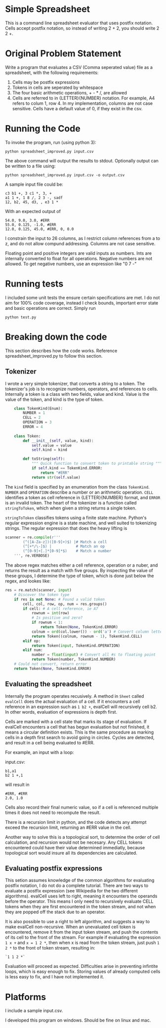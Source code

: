 # Simple Spreadsheet

This is a command line spreadsheet evaluator that uses postfix notation.  Cells accept postfix notation, so instead of writing 2 + 2, you should write 2 2 +.

# Original Problem Statement

Write a program that evaluates a CSV (Comma seperated value) file as a spreadsheet, with the following requirements:
1. Cells may be postfix expressions
2. Tokens in cells are seperated by whitespace
3. The four basic arithmetic operations, + - * /, are allowed
4. Cells are referred to in {LETTER}{NUMBER} notation.  For example, A4 refers to colum 1, row 4.  In my implementation, columns are not case sensitive. Cells have a default value of 0, if they exist in the csv.

# Running the Code
To invoke the program, run (using python 3):

    python spreadsheet_improved.py input.csv
    
The above command will output the results to stdout.  Optionally output can be written to a file using:

    python spreadsheet_improved.py input.csv -o output.csv

A sample input file could be:

    c3 b1 +, 3 c1 *, 3, +
    a1 1 +, 1 8 /, 2 3 -, sadf
    12, b2, 45, d3, , e3 1 *
    
With an expected output of 

    54.0, 9.0, 3.0, #ERR
    55.0, 0.125, -1.0, #ERR
    12.0, 0.125, 45.0, #ERR, 0, 0.0


I constrain the input to 26 columns, as I restrict column references from a to z,
and do not allow compund addressing.  Columns are not case sensitive.

Floating point and positive integers are valid inputs as numbers.  Ints are
internally converted to float for all operations.  Negative numbers are not
allowed.  To get negative numbers, use an expression like "0 7 -"

# Running tests

I included some unit tests the ensure certain specifications are met.  I do not aim for 100% code coverage, instead I check bounds, important error state and basic operations are correct.  Simply run

```
python test.py
```

# Breaking down the code

This section describes how the code works. Reference spreadsheet_improved.py to follow this section.

## Tokenizer

I wrote a very simple tokenizer, that converts a string to a token.  The tokenizer's job is to recognize numbers, operators, and references to cells.  Internally a token is a class with two fields, value and kind.  Value is the value of the token, and kind is the type of token.

```python
    class TokenKind(Enum):
	    NUMBER = 1
	    CELL = 2
	    OPERATION = 3
	    ERROR = 4
    
    class Token:
	    def __init__(self, value, kind):
		    self.value = value
		    self.kind = kind

	    def toString(self):
		    """ Quick function to convert token to printable string """
		    if self.kind == TokenKind.ERROR:
		    	return "#ERR"
		    return str(self.value)
```
            
The `kind` field is specified by an enumeration from the class `TokenKind`.  `NUMBER` and `OPERATION` describe a number or an arithmetic operation.  `CELL` identifies a token as cell reference in {LETTER}{NUMBER} format, and `ERROR` is an invalid token.  The heart of the tokenizer is a function called `stringToToken`, which when given a string returns a single token.

`stringToToken` classifies tokens using a finite state machine.  Python's regular expression engine is a state machine, and well suited to tokenizing strings.  The regular expression that does the heavy lifting is 

```python
scanner = re.compile(r'''
		(^([A-Za-z])([0-9]+)$) |# Match a cell
		(^[+*/\-]$)	|			# Match an op
		(^[0-9]+[.]*[0-9]*$)	# Match a number
	''', re.VERBOSE)
```
    
The above regex matches either a cell reference, operation or a nuber, and returns the result as a match with five groups.  By inspecting the value of these groups, I determine the type of token, which is done just below the regex, and lookes like:

```python
res = re.match(scanner, input)
	# Discover the token type
	if res is not None: # Found a valid token
		cell, col, row, op, num = res.groups()
		if cell: # A cell reference, ie A7
			rownum = int(row)
			# Is positive and zero?
			if rownum < 1:
				return Token(None, TokenKind.ERROR)
			colnum = ord(col.lower()) - ord('a') # Convert column letter to number
			return Token((colnum, rownum - 1), TokenKind.CELL)
		elif op:
			return Token(input, TokenKind.OPERATION)
		elif num:
			number = float(input) # Convert all #s to floating point
			return Token(number, TokenKind.NUMBER)
	# Could not convert, return error
	return Token(None, TokenKind.ERROR)
```

## Evaluating the spreadsheet

Internally the program operates recusively.  A method in `Sheet` called `evalCell` does the actual evaluation of a cell.  If it encounters a cell reference in an expression such as `1 b2 +`, evalCell will recursively cell b2.  In other words, evaluation of expressions is depth first.  

Cells are marked with a cell state that marks its stage of evaluation.  If evalCell encounters a cell that has begun evaluation but not finished, it means a circular definition exists.  This is the same procedure as marking cells in a depth first search to avoid going in circles.  Cycles are detected, and result in a cell being evaluated to #ERR.  

For example, an input with a loop:

input.csv:

    b1,a1
    b2 1 +,1
    
will result in

    #ERR, #ERR
    2.0, 1.0

Cells also record their final numeric value, so if a cell is referenced multiple times it does not need to recompute the result. 

There is a recursion limit in python, and the code detects any attempt exceed the recursion limit, returning an #ERR value in the cell.

Another way to solve this is a topological sort, to determine the order of cell calculation, and recursion would not be necesary. Any CELL tokens encountered could have their value determined immediatly, because topological sort would insure all its dependencies are calculated.

## Evaluating postfix expressions

This setion assumes knowledge of the common algorithms for evaluating postfix notation, I do not do a complete tutorial. There are two ways to evaluate a postfix expression (see Wikipedia for the two different algorithms).  evalCell uses left to right, meaning it encounters the operands before the operator.  This means I only need to recursively evaluate CELL tokens when they are first encountered in the token stream, and not when they are popped off the stack due to an operator.

It is also possible to use a right to left algorithm, and suggests a way to make evalCell non-recursive.  When an unevaluated cell token is encountered, remove it from the input token stream, and push the contents of its cell to the front of the stream.  For example if evaluating the expression `1 x +` and `x = 1 2 *`, then when x is read from the token stream, just push `1 2 *` to the front of token stream, resulting in:

    `1 1 2 *`
    
Evaluation will proceed as expected.  Difficulties arise in preventing infintite loops, which is easy enough to fix.  Storing values of already computed cells is less easy to fix, and I have not implemented it.  

# Platforms

I include a sample input.csv.

I developed this program on windows.  Should be fine on linux and mac.
